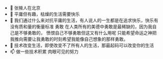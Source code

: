 - 💞️ 张掖人在北京
- 👋 平庸但有趣，枯燥的生活需要快乐
- 👀 我们通过什么来对抗平庸的生活，有人说人的一生都是在追求快乐，快乐有没有质和量的衡量标准
      勇敢
      在人类所有的美德中勇敢是最稀缺的，因为我自己是不够勇敢的，
      愤恨自己不够勇敢但这又有什么用呢
      只能希望命运之神把我推向需要让我勇敢的时刻希望我能像自己想象的那样勇敢。
- 🌱 技术改变生活，即使改变不了所有人的生活，那最起码可以改变你的生活
- 📫 做一些技术积累 肉眼可见的努力
